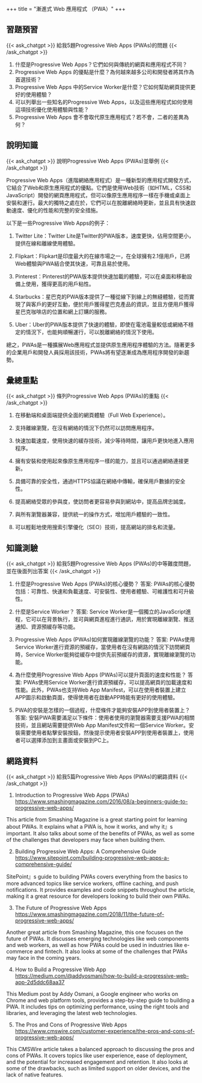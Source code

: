 +++
title = "漸進式 Web 應用程式 （PWA）"
+++
## 習題預習
{{< ask_chatgpt >}}
給我5題Progressive Web Apps (PWAs)的問題
{{< /ask_chatgpt >}}



1. 什麼是Progressive Web Apps？它們如何與傳統的網頁和應用程式不同？
2. Progressive Web Apps 的優點是什麼？為何越來越多公司和開發者將其作為首選技術？
3. Progressive Web Apps 中的Service Worker是什麼？它如何幫助網頁提供更好的使用體驗？
4. 可以列舉出一些知名的Progressive Web Apps，以及這些應用程式如何使用這項技術優化使用體驗與性能？
5. Progressive Web Apps 會不會取代原生應用程式？若不會，二者的差異為何？   

## 說明知識
{{< ask_chatgpt >}}
說明Progressive Web Apps (PWAs)並舉例
{{< /ask_chatgpt >}}



Progressive Web Apps（進階網絡應用程式）是一種新型的應用程式開發方式，它結合了Web和原生應用程式的優點。它們是使用Web技術（如HTML，CSS和JavaScript）開發的網頁應用程式，但可以像原生應用程序一樣在手機或桌面上安裝和運行。最大的獨特之處在於，它們可以在脫離網絡時更新，並且具有快速啟動速度、優化的性能和完整的安全措施。

以下是一些Progressive Web Apps的例子：

1. Twitter Lite：Twitter Lite是Twitter的PWA版本，速度更快，佔用空間更小，提供在線和離線使用體驗。

2. Flipkart：Flipkart是印度最大的在線市場之一，在全球擁有2.1億用戶，已將Web體驗與PWA結合使其快速，可靠且易於使用。

3. Pinterest：Pinterest的PWA版本提供快速加載的體驗，可以在桌面和移動設備上使用，獲得更高的用戶粘性。

4. Starbucks：星巴克的PWA版本提供了一種從線下到線上的無縫體驗，從而實現了與客戶的更好互動，便於用戶獲得星巴克產品的資訊，並且方便用戶獲得星巴克咖啡店的位置和網上訂購的服務。

5. Uber：Uber的PWA版本提供了快速的體驗，即使在電池電量較低或網絡不穩定的情況下，也能夠順暢運行，可以脫離網絡的情況下使用。

總之，PWAs是一種擴展Web應用程式並提供原生應用程序體驗的方法。隨著更多的企業用戶和開發人員採用該技術，PWAs將有望逐漸成為應用程序開發的新趨勢。   

## 彙總重點
{{< ask_chatgpt >}}
條列Progressive Web Apps (PWAs)的重點
{{< /ask_chatgpt >}}



1. 在移動端和桌面端提供全面的網頁體驗（Full Web Experience）。

2. 支持離線瀏覽，在沒有網絡的情況下仍然可以訪問應用程序。

3. 快速加載速度，使用快速的緩存技術，減少等待時間，讓用戶更快地進入應用程序。

4. 擁有安裝和使用起來像原生應用程序一樣的能力，並且可以通過網絡連接更新。

5. 具備可靠的安全性，通過HTTPS協議在網絡中傳輸，確保用戶數據的安全性。

6. 提高網絡受眾的參與度，使訪問者更容易參與到網站中，提高品牌忠誠度。

7. 與所有瀏覽器兼容，提供統一的操作方式，增加用戶體驗的一致性。

8. 可以輕鬆地使用搜索引擎優化（SEO）技術，提高網站的排名和流量。   

## 知識測驗
{{< ask_chatgpt >}}
給我5題Progressive Web Apps (PWAs)的中等難度問題，並在後面列出答案
{{< /ask_chatgpt >}}



1. 什麼是Progressive Web Apps (PWAs)的核心優勢？ 
答案: PWAs的核心優勢包括：可靠性、快速和負載速度、可安裝性、使用者體驗、可維護性和可升級性。

2. 什麼是Service Worker？ 
答案: Service Worker是一個獨立的JavaScript進程，它可以在背景執行，並可與網頁進程進行通訊，用於實現離線瀏覽、推送通知、資源預緩存等功能。

3. Progressive Web Apps (PWAs)如何實現離線瀏覽的功能？ 
答案: PWAs使用Service Worker進行資源的預緩存，當使用者在沒有網路的情況下訪問網頁時，Service Worker能夠從緩存中提供先前預緩存的資源，實現離線瀏覽的功能。

4. 為什麼使用Progressive Web Apps (PWAs)可以提升頁面的速度和性能？ 
答案: PWAs使用Service Worker進行資源預緩存，可以提高網頁的加載速度和性能。此外，PWAs也支持Web App Manifest，可以在使用者裝置上建立APP圖示和啟動頁面，使得使用者在啟動APP時能有更好的使用體驗。

5. PWA的安裝是怎樣的一個過程，什麼條件才能夠安裝APP到使用者裝置上？ 
答案: 安裝PWA需要滿足以下條件：使用者使用的瀏覽器需要支援PWA的相關技術，並且網站需要提供Web App Manifest文件和一個Service Worker。安裝需要使用者點擊安裝按鈕，然後提示使用者安裝APP到使用者裝置上，使用者可以選擇添加到主畫面或安裝到PC上。   

## 網路資料
{{< ask_chatgpt >}}
給我5篇Progressive Web Apps (PWAs)的網路資料
{{< /ask_chatgpt >}}



1. Introduction to Progressive Web Apps (PWAs)
https://www.smashingmagazine.com/2016/08/a-beginners-guide-to-progressive-web-apps/

This article from Smashing Magazine is a great starting point for learning about PWAs. It explains what a PWA is, how it works, and why it』s important. It also talks about some of the benefits of PWAs, as well as some of the challenges that developers may face when building them.

2. Building Progressive Web Apps: A Comprehensive Guide
https://www.sitepoint.com/building-progressive-web-apps-a-comprehensive-guide/

SitePoint』s guide to building PWAs covers everything from the basics to more advanced topics like service workers, offline caching, and push notifications. It provides examples and code snippets throughout the article, making it a great resource for developers looking to build their own PWAs.

3. The Future of Progressive Web Apps
https://www.smashingmagazine.com/2018/11/the-future-of-progressive-web-apps/

Another great article from Smashing Magazine, this one focuses on the future of PWAs. It discusses emerging technologies like web components and web workers, as well as how PWAs could be used in industries like e-commerce and fintech. It also looks at some of the challenges that PWAs may face in the coming years.

4. How to Build a Progressive Web App
https://medium.com/@addyosmani/how-to-build-a-progressive-web-app-2d5ddc68aa37

This Medium post by Addy Osmani, a Google engineer who works on Chrome and web platform tools, provides a step-by-step guide to building a PWA. It includes tips on optimizing performance, using the right tools and libraries, and leveraging the latest web technologies.

5. The Pros and Cons of Progressive Web Apps
https://www.cmswire.com/customer-experience/the-pros-and-cons-of-progressive-web-apps/

This CMSWire article takes a balanced approach to discussing the pros and cons of PWAs. It covers topics like user experience, ease of deployment, and the potential for increased engagement and retention. It also looks at some of the drawbacks, such as limited support on older devices, and the lack of native features.   

